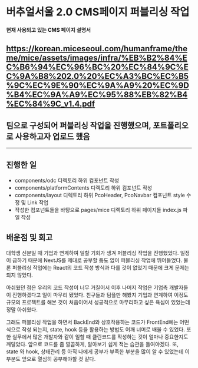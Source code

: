 # 버추얼서울 2.0 CMS페이지 퍼블리싱 작업

#### 현재 사용되고 있는 CMS 페이지 설명서

https://korean.miceseoul.com/humanframe/theme/mice/assets/images/infra/%EB%B2%84%EC%B6%94%EC%96%BC%20%EC%84%9C%EC%9A%B8%202.0%20%EC%A3%BC%EC%B5%9C%EC%9E%90%EC%9A%A9%20%EC%9D%B4%EC%9A%A9%EC%95%88%EB%82%B4%EC%84%9C_v1.4.pdf
---

## 팀으로 구성되어 퍼블리싱 작업을 진행했으며, 포트폴리오로 사용하고자 업로드 했음

---

## 진행한 일

- components/odc 디렉토리 하위 컴포넌트 작성
- components/platformContents 디렉토리 하위 컴포넌트 작성
- components/layout 디렉토리 하위 PcoHeader, PcoNavbar 컴포넌트 style 수정 및 Link 작업
- 작성한 컴포넌트들을 바탕으로 pages/mice 디렉토리 하위 페이지들 index.js 파일 작성

## 배운점 및 회고

대학생 신분일 때 기업과 연계하여 일할 기회가 생겨 퍼블리싱 작업을 진행했었다. 일정이 급하기 때문에 NextJS를 제대로 공부할 틈도 없이 퍼블리싱 작업에 뛰어들었다. 물론 퍼블리싱 작업에는 React의 코드 작성 방식과 다를 것이 없었기 때문에 크게 문제는 되지 않았다. 

아쉬웠던 점은 우리의 코드 작성이 너무 거칠어서 이후 나머지 작업은 기업측 개발자들이 진행하겠다고 일이 마무리 됐었다. 친구들과 팀플만 해봤지 기업과 연계하여 이정도 규모의 프로젝트를 해본 것이 처음이어서 성공적으로 마무리하고 싶은 욕심이 있었는데 정말 아쉬웠다. 

그래도 퍼블리싱 작업을 하면서 BackEnd와 상호작용하는 코드가 FrontEnd에는 어떤식으로 작성 되는지, state, hook 등을 활용하는 방법도 어깨 너머로 배울 수 있었다. 또한 실무에서 많은 개발자와 같이 일할 때 클린코드를 작성하는 것이 얼마나 중요한지도 깨달았다. 앞으로 코드를 좀 깔끔하게, 알아보기 쉽게 적는 습관을 들여야겠다. 또, state 와 hook, 상태관리 등 아직 나에게 공부가 부족한 부분을 많이 알 수 있었는데 이 부분도 앞으로 열심히 공부해야할 것 같다.

